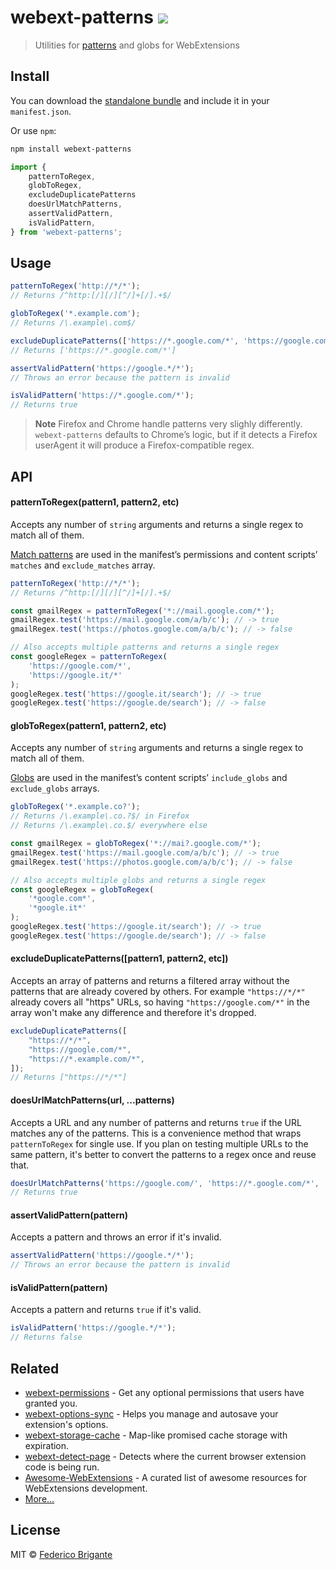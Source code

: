 # webext-patterns [![][badge-gzip]][link-bundlephobia]

[badge-gzip]: https://img.shields.io/bundlephobia/minzip/webext-patterns.svg?label=gzipped
[link-bundlephobia]: https://bundlephobia.com/result?p=webext-patterns

> Utilities for [patterns](https://developer.mozilla.org/en-US/docs/Mozilla/Add-ons/WebExtensions/manifest.json/content_scripts#matching_url_patterns) and globs for WebExtensions

## Install

You can download the [standalone bundle](https://bundle.fregante.com/?pkg=webext-patterns) and include it in your `manifest.json`.

Or use `npm`:

```sh
npm install webext-patterns
```

```js
import {
	patternToRegex,
	globToRegex,
	excludeDuplicatePatterns
	doesUrlMatchPatterns,
	assertValidPattern,
	isValidPattern,
} from 'webext-patterns';
```

## Usage

```js
patternToRegex('http://*/*');
// Returns /^http:[/][/][^/]+[/].+$/

globToRegex('*.example.com');
// Returns /\.example\.com$/

excludeDuplicatePatterns(['https://*.google.com/*', 'https://google.com/*']);
// Returns ['https://*.google.com/*']

assertValidPattern('https://google.*/*');
// Throws an error because the pattern is invalid

isValidPattern('https://*.google.com/*');
// Returns true
```

> **Note**
> Firefox and Chrome handle patterns very slighly differently. `webext-patterns` defaults to Chrome’s logic, but if it detects a Firefox userAgent it will produce a Firefox-compatible regex.

## API

#### patternToRegex(pattern1, pattern2, etc)

Accepts any number of `string` arguments and returns a single regex to match all of them.

[Match patterns](https://developer.chrome.com/extensions/match_patterns) are used in the manifest’s permissions and content scripts’ `matches` and `exclude_matches` array.

```js
patternToRegex('http://*/*');
// Returns /^http:[/][/][^/]+[/].+$/

const gmailRegex = patternToRegex('*://mail.google.com/*');
gmailRegex.test('https://mail.google.com/a/b/c'); // -> true
gmailRegex.test('https://photos.google.com/a/b/c'); // -> false

// Also accepts multiple patterns and returns a single regex
const googleRegex = patternToRegex(
	'https://google.com/*',
	'https://google.it/*'
);
googleRegex.test('https://google.it/search'); // -> true
googleRegex.test('https://google.de/search'); // -> false
```

#### globToRegex(pattern1, pattern2, etc)

Accepts any number of `string` arguments and returns a single regex to match all of them.

[Globs](https://developer.mozilla.org/en-US/docs/Mozilla/Add-ons/WebExtensions/manifest.json/content_scripts#globs) are used in the manifest’s content scripts’ `include_globs` and `exclude_globs` arrays.

```js
globToRegex('*.example.co?');
// Returns /\.example\.co.?$/ in Firefox
// Returns /\.example\.co.$/ everywhere else

const gmailRegex = globToRegex('*://mai?.google.com/*');
gmailRegex.test('https://mail.google.com/a/b/c'); // -> true
gmailRegex.test('https://photos.google.com/a/b/c'); // -> false

// Also accepts multiple globs and returns a single regex
const googleRegex = globToRegex(
	'*google.com*',
	'*google.it*'
);
googleRegex.test('https://google.it/search'); // -> true
googleRegex.test('https://google.de/search'); // -> false
```

#### excludeDuplicatePatterns([pattern1, pattern2, etc])

Accepts an array of patterns and returns a filtered array without the patterns that are already covered by others. For example `"https://*/*"` already covers all "https" URLs, so having `"https://google.com/*"` in the array won't make any difference and therefore it's dropped.

```js
excludeDuplicatePatterns([
	"https://*/*",
	"https://google.com/*",
	"https://*.example.com/*",
]);
// Returns ["https://*/*"]
```

#### doesUrlMatchPatterns(url, ...patterns)

Accepts a URL and any number of patterns and returns `true` if the URL matches any of the patterns. This is a convenience method that wraps `patternToRegex` for single use. If you plan on testing multiple URLs to the same pattern, it's better to convert the patterns to a regex once and reuse that.

```js
doesUrlMatchPatterns('https://google.com/', 'https://*.google.com/*', '*://example.com/*');
// Returns true
```

#### assertValidPattern(pattern)

Accepts a pattern and throws an error if it's invalid.

```js
assertValidPattern('https://google.*/*');
// Throws an error because the pattern is invalid
```

#### isValidPattern(pattern)

Accepts a pattern and returns `true` if it's valid.

```js
isValidPattern('https://google.*/*');
// Returns false
```

## Related

- [webext-permissions](https://github.com/fregante/webext-permissions) - Get any optional permissions that users have granted you.
- [webext-options-sync](https://github.com/fregante/webext-options-sync) - Helps you manage and autosave your extension's options.
- [webext-storage-cache](https://github.com/fregante/webext-storage-cache) - Map-like promised cache storage with expiration.
- [webext-detect-page](https://github.com/fregante/webext-detect-page) - Detects where the current browser extension code is being run.
- [Awesome-WebExtensions](https://github.com/fregante/Awesome-WebExtensions) - A curated list of awesome resources for WebExtensions development.
- [More…](https://github.com/fregante/webext-fun)

## License

MIT © [Federico Brigante](https://fregante.com)
